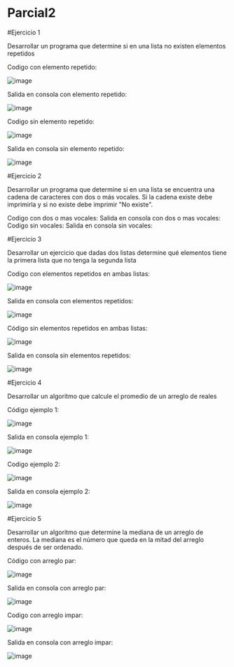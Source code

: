# Parcial2

#Ejercicio 1 

Desarrollar un programa que determine si en una lista no existen elementos repetidos

Codigo con elemento repetido:

![image](https://github.com/user-attachments/assets/9d631b1a-bd44-48bf-8b75-a7f9e1929a2c)

Salida en consola con elemento repetido:

![image](https://github.com/user-attachments/assets/035c4e2a-a349-4e94-9206-1b8efb08bb58)

Codigo sin elemento repetido:

![image](https://github.com/user-attachments/assets/b1dc4dad-ebef-4de7-a464-161b374e3515)

Salida en consola sin elemento repetido:

![image](https://github.com/user-attachments/assets/8548ffa6-a21e-429a-9964-c2fb209d6e13)

#Ejercicio 2

Desarrollar un programa que determine si en una lista se encuentra una cadena de caracteres con dos o más vocales. Si la cadena existe debe imprimirla
y si no existe debe imprimir "No existe". 

Codigo con dos o mas vocales:
Salida en consola con dos o mas vocales:
Codigo sin vocales:
Salida en consola sin vocales:

#Ejercicio 3

Desarrollar un ejercicio que dadas dos listas determine qué elementos tiene la primera lista que no tenga la segunda lista

Codigo con elementos repetidos en ambas listas:

![image](https://github.com/user-attachments/assets/0622a84f-deff-4d47-ac6b-b6aadb985799)

Salida en consola con elementos repetidos:

![image](https://github.com/user-attachments/assets/655a06e7-3d2d-4da3-af00-de72d9cff3ff)

Código sin elementos repetidos en ambas listas:

![image](https://github.com/user-attachments/assets/8af8939b-9684-43f2-b5c8-5ce55f62b3eb)

Salida en consola sin elementos repetidos:

![image](https://github.com/user-attachments/assets/34e06134-e403-41a3-87d5-c3fe685762cd)

#Ejercicio 4

Desarrollar un algoritmo que calcule el promedio de un arreglo de reales 

Código ejemplo 1:

![image](https://github.com/user-attachments/assets/0cd89168-0a12-4749-b480-22df1744582d)

Salida en consola ejemplo 1:

![image](https://github.com/user-attachments/assets/6231004c-851e-422e-b826-5429c188fa72)

Codigo ejemplo 2:

![image](https://github.com/user-attachments/assets/dba0af04-cf53-456f-8c28-fd124d3042e5)

Salida en consola ejemplo 2:

![image](https://github.com/user-attachments/assets/44ae31ed-0983-4c98-966e-0501a59d86df)

#Ejercicio 5

Desarrollar un algoritmo que determine la mediana de un arreglo de enteros. La mediana es el número que queda en la mitad del arreglo después de ser ordenado.

Código con arreglo par:

![image](https://github.com/user-attachments/assets/994eb5b2-8ae4-4e05-bfd9-efcc6f5af685)

Salida en consola con arreglo par:

![image](https://github.com/user-attachments/assets/b84a777e-e625-4bcc-8564-08bc33dc2861)

Codigo con arreglo impar:

![image](https://github.com/user-attachments/assets/3a0526a3-013e-4168-a2e6-15c82ed00eb3)

Salida en consola con arreglo impar:

![image](https://github.com/user-attachments/assets/1c811d3a-44be-40dc-8438-da48beddc7d5)























